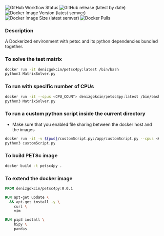 ![GitHub Workflow Status](https://img.shields.io/github/workflow/status/dgokcin/petsc4py/ci?&logo=github-actions)
![GitHub release (latest by date)](https://img.shields.io/github/v/release/dgokcin/petsc4py?logo=github)
![Docker Image Version (latest semver)](https://img.shields.io/docker/v/denizgokcin/petsc4py?logo=docker&sort=semver)
![Docker Image Size (latest semver)](https://img.shields.io/docker/image-size/denizgokcin/petsc4py?logo=docker&sort=semver)
![Docker Pulls](https://img.shields.io/docker/pulls/denizgokcin/petsc4py?logo=docker)

### Description 
A Dockerized environment with petsc and its python dependencies bundled together.

### To solve the test matrix

```sh
docker run -it denizgokcin/petsc4py:latest /bin/bash
python3 MatrixSolver.py
```

### To run with specific number of CPUs

```sh
docker run -it --cpus <CPU_COUNT> denizgokcin/petsc4py:latest /bin/bash
python3 MatrixSolver.py
```

### To run a custom python script inside the current directory
- Make sure that you enabled file sharing between the docker host and the images

```sh
docker run -it -v ${pwd}/customScript.py:/app/customScript.py --cpus <CPU_COUNT> denizgokcin/petsc4py:latest /bin/bash
python3 customScript.py
```

### To build PETSc image

```sh
docker build -t petsc4py .
```

### To extend the docker image

```dockerfile
FROM denizgokcin/petsc4py:0.0.1

RUN apt-get update \
  && apt-get install -y \
    curl \
    vim

RUN pip3 install \
    h5py \
    pandas
```
